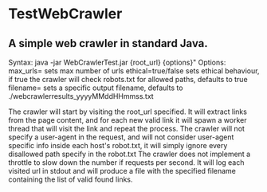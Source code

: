 TestWebCrawler
==============

A simple web crawler in standard Java.
--------------------------------------

Syntax: java -jar WebCrawlerTest.jar {root_url} {options}"
Options:
max_urls=<n>         sets max number of urls
ethical=true/false   sets ethical behaviour, if true the crawler will check robots.txt for allowed paths, defaults to true
filename=<filename>  sets a specific output filename, defaults to ./webcrawlerresults_yyyyMMddHHmmss.txt

The crawler will start by visiting the root_url specified.
It will extract links from the page content, and for each new valid link it will spawn a worker thread that will visit the link and repeat the process.
The crawler will not specify a user-agent in the request, and will not consider user-agent specific info inside each host's robot.txt, it will simply ignore every disallowed path specify in the robot.txt
The crawler does not implement a throttle to slow down the number if requests per second.
It will log each visited url in stdout and will produce a file with the specified filename containing the list of valid found links.